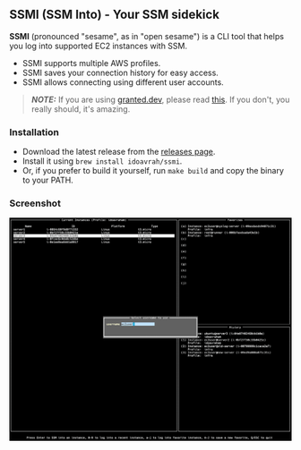 ## SSMI (SSM Into) - Your SSM sidekick

**SSMI** (pronounced "sesame", as in "open sesame") is a CLI tool that helps you log into supported EC2 instances with SSM. 
- SSMI supports multiple AWS profiles.
- SSMI saves your connection history for easy access.
- SSMI allows connecting using different user accounts.

> **_NOTE:_**  If you are using [granted.dev](https://granted.dev), please read [this](https://docs.commonfate.io/granted/recipes/credential-process). If you don't, you really should, it's amazing.

### Installation

- Download the latest release from the [releases page](released).
- Install it using `brew install idoavrah/ssmi`.
- Or, if you prefer to build it yourself, run `make build` and copy the binary to your PATH.

### Screenshot
![ssmi-screenshot](screenshot.png)